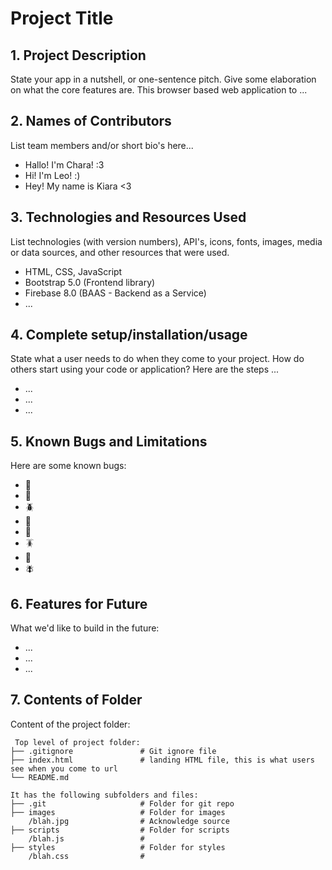 # Project Title

## 1. Project Description

State your app in a nutshell, or one-sentence pitch. Give some elaboration on what the core features are.
This browser based web application to ...

## 2. Names of Contributors

List team members and/or short bio's here...

- Hallo! I'm Chara! :3
- Hi! I'm Leo! :)
- Hey! My name is Kiara <3

## 3. Technologies and Resources Used

List technologies (with version numbers), API's, icons, fonts, images, media or data sources, and other resources that were used.

- HTML, CSS, JavaScript
- Bootstrap 5.0 (Frontend library)
- Firebase 8.0 (BAAS - Backend as a Service)
- ...

## 4. Complete setup/installation/usage

State what a user needs to do when they come to your project. How do others start using your code or application?
Here are the steps ...

- ...
- ...
- ...

## 5. Known Bugs and Limitations

Here are some known bugs:

- 🐛
- 🐜
- 🪲
- 🐞
- 🦗
- 🪳
- 🦟
- 🪰

## 6. Features for Future

What we'd like to build in the future:

- ...
- ...
- ...

## 7. Contents of Folder

Content of the project folder:

```
 Top level of project folder:
├── .gitignore               # Git ignore file
├── index.html               # landing HTML file, this is what users see when you come to url
└── README.md

It has the following subfolders and files:
├── .git                     # Folder for git repo
├── images                   # Folder for images
    /blah.jpg                # Acknowledge source
├── scripts                  # Folder for scripts
    /blah.js                 #
├── styles                   # Folder for styles
    /blah.css                #



```
